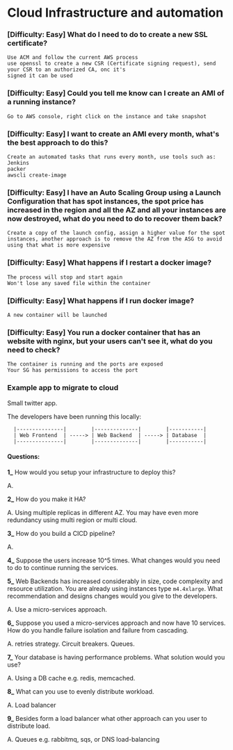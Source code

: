 # Cloud Infrastructure and automation

### \[Difficulty: Easy\] What do I need to do to create a new SSL certificate?
~~~
Use ACM and follow the current AWS process
use openssl to create a new CSR (Certificate signing request), send your CSR to an authorized CA, onc it's
signed it can be used
~~~

### \[Difficulty: Easy\] Could you tell me know can I create an AMI of a running instance?
~~~
Go to AWS console, right click on the instance and take snapshot
~~~

### \[Difficulty: Easy\] I want to create an AMI every month, what's the best approach to do this?
~~~
Create an automated tasks that runs every month, use tools such as:
Jenkins
packer
awscli create-image
~~~

### \[Difficulty: Easy\] I have an Auto Scaling Group using a Launch Configuration that has spot instances, the spot price has increased in the region and all the AZ and all your instances are now destroyed, what do you need to do to recover them back?
~~~
Create a copy of the launch config, assign a higher value for the spot instances, another approach is to remove the AZ from the ASG to avoid using that what is more expensive
~~~

### \[Difficulty: Easy\] What happens if I restart a docker image?
~~~
The process will stop and start again
Won't lose any saved file within the container
~~~

### \[Difficulty: Easy\] What happens if I run docker image?
~~~
A new container will be launched
~~~

### \[Difficulty: Easy\] You run a docker container that has an website with nginx, but your users can't see it, what do you need to check?
~~~
The container is running and the ports are exposed
Your SG has permissions to access the port
~~~


### Example app to migrate to cloud

Small twitter app.

The developers have been running this locally:

~~~
  |---------------|        |--------------|        |-----------|
  | Web Frontend  | -----> | Web Backend  | -----> | Database  |
  |---------------|        |--------------|        |-----------|
~~~

#### Questions:

**1_** How would you setup your infrastructure to deploy this?

A.

**2_** How do you make it HA?

A. Using multiple replicas in different AZ. You may have even more redundancy
using multi region or multi cloud.

**3_** How do you build a CICD pipeline?

A.

**4_** Suppose the users increase 10^5 times. What changes would you need to do to
continue running the services.

**5_** Web Backends has increased considerably in size, code complexity and resource
utilization. You are already using instances type `m4.4xlarge`. What
recommendation and designs changes would you give to the developers.

A. Use a micro-services approach.

**6_** Suppose you used a micro-services approach and now have 10 services. How do you
handle failure isolation and failure from cascading.

A. retries strategy. Circuit breakers. Queues.

**7_** Your database is having performance problems. What solution would you use?

A. Using a DB cache e.g. redis, memcached.

**8_** What can you use to evenly distribute workload.

A. Load balancer

**9_** Besides form a load balancer what other approach can you user to distribute load.

A. Queues e.g. rabbitmq, sqs, or DNS load-balancing
